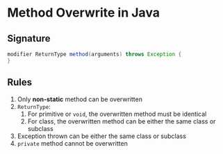 # Method Overwrite in Java

## Signature

```java
modifier ReturnType method(arguments) throws Exception {
}
```

## Rules

1. Only **non-static** method can be overwritten
2. `ReturnType`:
   1. For primitive or `void`, the overwritten method must be identical
   2. For class, the overwritten method can be either the same class or subclass
3. Exception thrown can be either the same class or subclass
4. `private` method cannot be overwritten
